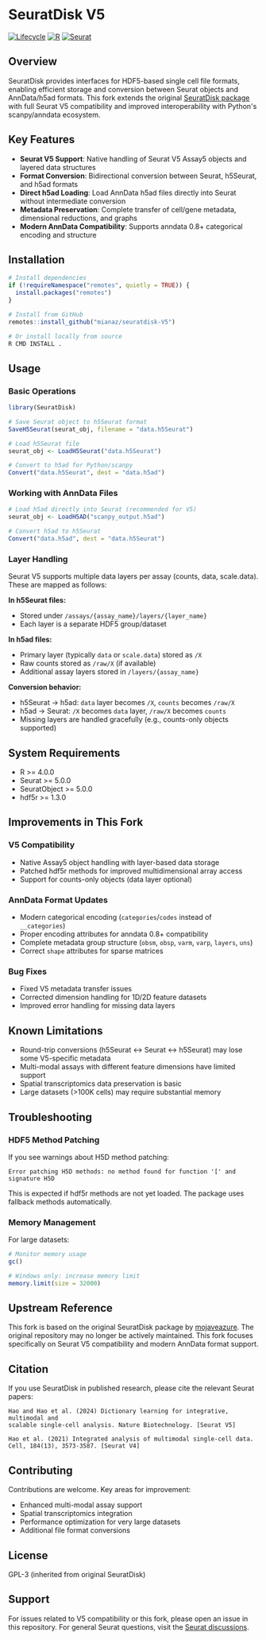 # SeuratDisk V5

[![Lifecycle](https://img.shields.io/badge/lifecycle-experimental-orange.svg)]()
[![R](https://img.shields.io/badge/R-%3E%3D4.0-blue.svg)]()
[![Seurat](https://img.shields.io/badge/Seurat-v5-green.svg)]()

## Overview

SeuratDisk provides interfaces for HDF5-based single cell file formats, enabling efficient storage and conversion between Seurat objects and AnnData/h5ad formats. This fork extends the original [SeuratDisk package](https://github.com/mojaveazure/seurat-disk) with full Seurat V5 compatibility and improved interoperability with Python's scanpy/anndata ecosystem.

## Key Features

- **Seurat V5 Support**: Native handling of Seurat V5 Assay5 objects and layered data structures
- **Format Conversion**: Bidirectional conversion between Seurat, h5Seurat, and h5ad formats
- **Direct h5ad Loading**: Load AnnData h5ad files directly into Seurat without intermediate conversion
- **Metadata Preservation**: Complete transfer of cell/gene metadata, dimensional reductions, and graphs
- **Modern AnnData Compatibility**: Supports anndata 0.8+ categorical encoding and structure

## Installation

```r
# Install dependencies
if (!requireNamespace("remotes", quietly = TRUE)) {
  install.packages("remotes")
}

# Install from GitHub
remotes::install_github("mianaz/seuratdisk-V5")

# Or install locally from source
R CMD INSTALL .
```

## Usage

### Basic Operations

```r
library(SeuratDisk)

# Save Seurat object to h5Seurat format
SaveH5Seurat(seurat_obj, filename = "data.h5Seurat")

# Load h5Seurat file
seurat_obj <- LoadH5Seurat("data.h5Seurat")

# Convert to h5ad for Python/scanpy
Convert("data.h5Seurat", dest = "data.h5ad")
```

### Working with AnnData Files

```r
# Load h5ad directly into Seurat (recommended for V5)
seurat_obj <- LoadH5AD("scanpy_output.h5ad")

# Convert h5ad to h5Seurat
Convert("data.h5ad", dest = "data.h5Seurat")
```

### Layer Handling

Seurat V5 supports multiple data layers per assay (counts, data, scale.data). These are mapped as follows:

**In h5Seurat files:**
- Stored under `/assays/{assay_name}/layers/{layer_name}`
- Each layer is a separate HDF5 group/dataset

**In h5ad files:**
- Primary layer (typically `data` or `scale.data`) stored as `/X`
- Raw counts stored as `/raw/X` (if available)
- Additional assay layers stored in `/layers/{assay_name}`

**Conversion behavior:**
- h5Seurat → h5ad: `data` layer becomes `/X`, `counts` becomes `/raw/X`
- h5ad → Seurat: `/X` becomes `data` layer, `/raw/X` becomes `counts`
- Missing layers are handled gracefully (e.g., counts-only objects supported)

## System Requirements

- R >= 4.0.0
- Seurat >= 5.0.0
- SeuratObject >= 5.0.0
- hdf5r >= 1.3.0

## Improvements in This Fork

### V5 Compatibility
- Native Assay5 object handling with layer-based data storage
- Patched hdf5r methods for improved multidimensional array access
- Support for counts-only objects (data layer optional)

### AnnData Format Updates
- Modern categorical encoding (`categories`/`codes` instead of `__categories`)
- Proper encoding attributes for anndata 0.8+ compatibility
- Complete metadata group structure (`obsm`, `obsp`, `varm`, `varp`, `layers`, `uns`)
- Correct `shape` attributes for sparse matrices

### Bug Fixes
- Fixed V5 metadata transfer issues
- Corrected dimension handling for 1D/2D feature datasets
- Improved error handling for missing data layers

## Known Limitations

- Round-trip conversions (h5Seurat ↔ Seurat ↔ h5Seurat) may lose some V5-specific metadata
- Multi-modal assays with different feature dimensions have limited support
- Spatial transcriptomics data preservation is basic
- Large datasets (>100K cells) may require substantial memory

## Troubleshooting

### HDF5 Method Patching

If you see warnings about H5D method patching:
```
Error patching H5D methods: no method found for function '[' and signature H5D
```
This is expected if hdf5r methods are not yet loaded. The package uses fallback methods automatically.

### Memory Management

For large datasets:
```r
# Monitor memory usage
gc()

# Windows only: increase memory limit
memory.limit(size = 32000)
```

## Upstream Reference

This fork is based on the original SeuratDisk package by [mojaveazure](https://github.com/mojaveazure/seurat-disk). The original repository may no longer be actively maintained. This fork focuses specifically on Seurat V5 compatibility and modern AnnData format support.

## Citation

If you use SeuratDisk in published research, please cite the relevant Seurat papers:

```
Hao and Hao et al. (2024) Dictionary learning for integrative, multimodal and
scalable single-cell analysis. Nature Biotechnology. [Seurat V5]

Hao et al. (2021) Integrated analysis of multimodal single-cell data.
Cell, 184(13), 3573-3587. [Seurat V4]
```

## Contributing

Contributions are welcome. Key areas for improvement:
- Enhanced multi-modal assay support
- Spatial transcriptomics integration
- Performance optimization for very large datasets
- Additional file format conversions

## License

GPL-3 (inherited from original SeuratDisk)

## Support

For issues related to V5 compatibility or this fork, please open an issue in this repository. For general Seurat questions, visit the [Seurat discussions](https://github.com/satijalab/seurat/discussions).
